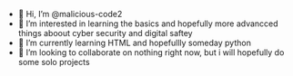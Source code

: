 - 👋 Hi, I’m @malicious-code2
- 👀 I’m interested in learning the basics and hopefully more advancced things aboout cyber security and digital saftey
- 🌱 I’m currently learning HTML and hopefullly someday python
- 💞️ I’m looking to collaborate on nothing right now, but i will hopefully do some solo projects

<!---
malicious-code2/malicious-code2 is a ✨ special ✨ repository because its `README.md` (this file) appears on your GitHub profile.
You can click the Preview link to take a look at your changes.
--->

